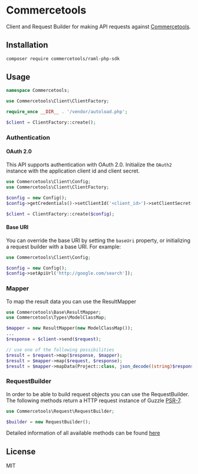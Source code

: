 # Commercetools

Client and Request Builder for making API requests against [Commercetools](https://api.sphere.io).

## Installation

```sh
composer require commercetools/raml-php-sdk
```

## Usage

```php
namespace Commercetools;

use Commercetools\Client\ClientFactory;

require_once __DIR__ . '/vendor/autoload.php';

$client = ClientFactory::create();
```

### Authentication

#### OAuth 2.0

This API supports authentication with OAuth 2.0. Initialize the `OAuth2` instance with the application client id and client secret.

```php
use Commercetools\Client\Config;
use Commercetools\Client\ClientFactory;

$config = new Config();
$config->getCredentials()->setClientId('<client_id>')->setClientSecret('<client_secret>');

$client = ClientFactory::create($config);
```

#### Base URI

You can override the base URI by setting the `baseUri` property, or initializing a request builder with a base URI. For example:

```php
use Commercetools\Client\Config;

$config = new Config();
$config->setApiUrl('http://google.com/search']);
```

### Mapper

To map the result data you can use the ResultMapper

```php
use Commercetools\Base\ResultMapper;
use Commercetools\Types\ModelClassMap;

$mapper = new ResultMapper(new ModelClassMap());
...
$response = $client->send($request);

// use one of the following possibilities
$result = $request->map($response, $mapper);
$result = $mapper->map($request, $response);
$result = $mapper->mapData(Project::class, json_decode((string)$response->getBody(), true));
```

### RequestBuilder

In order to be able to build request objects you can use the RequestBuilder. The following methods return a HTTP request instance of Guzzle [PSR-7](https://github.com/guzzle/psr7).

```php
use Commercetools\Request\RequestBuilder;

$builder = new RequestBuilder();
```

Detailed information of all available methods can be found [here](docs/requestbuilder.md)

## License

MIT
